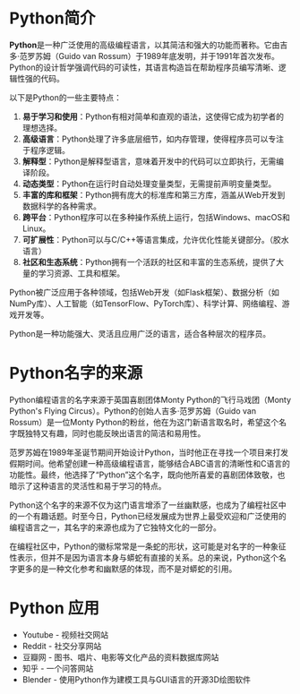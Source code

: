 # Python简介

**Python**是一种广泛使用的高级编程语言，以其简洁和强大的功能而著称。它由吉多·范罗苏姆（Guido van Rossum）于1989年底发明，并于1991年首次发布。Python的设计哲学强调代码的可读性，其语言构造旨在帮助程序员编写清晰、逻辑性强的代码。

以下是Python的一些主要特点：

1. **易于学习和使用**：Python有相对简单和直观的语法，这使得它成为初学者的理想选择。
2. **高级语言**：Python处理了许多底层细节，如内存管理，使得程序员可以专注于程序逻辑。
3. **解释型**：Python是解释型语言，意味着开发中的代码可以立即执行，无需编译阶段。
4. **动态类型**：Python在运行时自动处理变量类型，无需提前声明变量类型。
5. **丰富的库和框架**：Python拥有庞大的标准库和第三方库，涵盖从Web开发到数据科学的各种需求。
6. **跨平台**：Python程序可以在多种操作系统上运行，包括Windows、macOS和Linux。
7. **可扩展性**：Python可以与C/C++等语言集成，允许优化性能关键部分。（胶水语言）
8. **社区和生态系统**：Python拥有一个活跃的社区和丰富的生态系统，提供了大量的学习资源、工具和框架。

Python被广泛应用于各种领域，包括Web开发（如Flask框架）、数据分析（如NumPy库）、人工智能（如TensorFlow、PyTorch库）、科学计算、网络编程、游戏开发等。

Python是一种功能强大、灵活且应用广泛的语言，适合各种层次的程序员。


# Python名字的来源

Python编程语言的名字来源于英国喜剧团体Monty Python的飞行马戏团（Monty Python's Flying Circus）。Python的创始人吉多·范罗苏姆（Guido van Rossum）是一位Monty Python的粉丝，他在为这门新语言取名时，希望这个名字既独特又有趣，同时也能反映出语言的简洁和易用性。

范罗苏姆在1989年圣诞节期间开始设计Python，当时他正在寻找一个项目来打发假期时间。他希望创建一种高级编程语言，能够结合ABC语言的清晰性和C语言的功能性。最终，他选择了“Python”这个名字，既向他所喜爱的喜剧团体致敬，也暗示了这种语言的灵活性和易于学习的特点。

Python这个名字的来源不仅为这门语言增添了一丝幽默感，也成为了编程社区中的一个有趣话题。时至今日，Python已经发展成为世界上最受欢迎和广泛使用的编程语言之一，其名字的来源也成为了它独特文化的一部分。

在编程社区中，Python的徽标常常是一条蛇的形状，这可能是对名字的一种象征性表示，但并不是因为语言本身与蟒蛇有直接的关系。总的来说，Python这个名字更多的是一种文化参考和幽默感的体现，而不是对蟒蛇的引用。

# Python 应用
* Youtube - 视频社交网站
* Reddit - 社交分享网站
* 豆瓣网 - 图书、唱片、电影等文化产品的资料数据库网站
* 知乎 - 一个问答网站
* Blender - 使用Python作为建模工具与GUI语言的开源3D绘图软件
